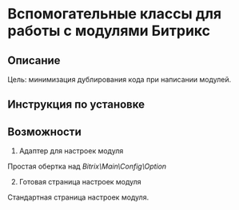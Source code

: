 # Вспомогательные классы для работы с модулями Битрикс

## Описание

Цель: минимизация дублирования кода при написании модулей.

## Инструкция по установке


## Возможности


1. Адаптер для настроек модуля

Простая обертка над *Bitrix\Main\Config\Option*

2. Готовая страница настроек модуля

Стандартная страница настроек модуля.

